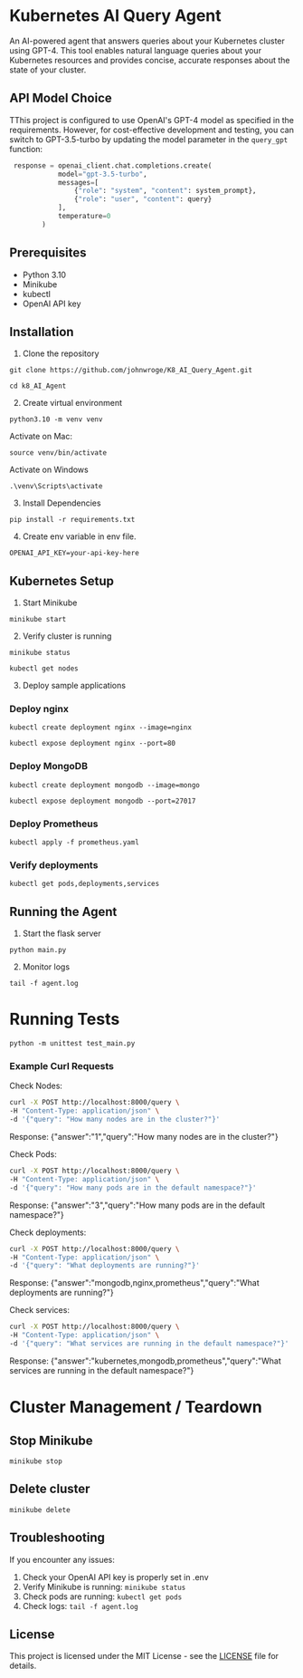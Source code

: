 
# Kubernetes AI Query Agent

An AI-powered agent that answers queries about your Kubernetes cluster using GPT-4. This tool enables natural language queries about your Kubernetes resources and provides concise, accurate responses about the state of your cluster.

## API Model Choice

TThis project is configured to use OpenAI's GPT-4 model as specified in the requirements. However, for cost-effective development and testing, you can switch to GPT-3.5-turbo by updating the model parameter in the `query_gpt` function:


```python
 response = openai_client.chat.completions.create(
            model="gpt-3.5-turbo", 
            messages=[
                {"role": "system", "content": system_prompt},
                {"role": "user", "content": query}
            ],
            temperature=0
        )
```


## Prerequisites
- Python 3.10
- Minikube
- kubectl
- OpenAI API key

## Installation

1. Clone the repository

`git clone https://github.com/johnwroge/K8_AI_Query_Agent.git`

`cd k8_AI_Agent`

2. Create virtual environment

`python3.10 -m venv venv`

Activate on Mac:

`source venv/bin/activate`

Activate on Windows

`.\venv\Scripts\activate`

3. Install Dependencies

`pip install -r requirements.txt`

4. Create env variable in env file. 

`OPENAI_API_KEY=your-api-key-here`


## Kubernetes Setup


1. Start Minikube

`minikube start`

2. Verify cluster is running

`minikube status`

`kubectl get nodes`

3. Deploy sample applications

### Deploy nginx

`kubectl create deployment nginx --image=nginx`

`kubectl expose deployment nginx --port=80`

### Deploy MongoDB

`kubectl create deployment mongodb --image=mongo`

`kubectl expose deployment mongodb --port=27017`

### Deploy Prometheus

`kubectl apply -f prometheus.yaml`

### Verify deployments

`kubectl get pods,deployments,services`


## Running the Agent


1. Start the flask server

`python main.py`

2. Monitor logs

`tail -f agent.log`

# Running Tests

`python -m unittest test_main.py`


### Example Curl Requests

Check Nodes:

```bash
curl -X POST http://localhost:8000/query \
-H "Content-Type: application/json" \
-d '{"query": "How many nodes are in the cluster?"}'
```

Response: {"answer":"1","query":"How many nodes are in the cluster?"}

Check Pods:

```bash
curl -X POST http://localhost:8000/query \
-H "Content-Type: application/json" \
-d '{"query": "How many pods are in the default namespace?"}'
```

Response: {"answer":"3","query":"How many pods are in the default namespace?"}

Check deployments:

```bash
curl -X POST http://localhost:8000/query \
-H "Content-Type: application/json" \
-d '{"query": "What deployments are running?"}'
```

Response: {"answer":"mongodb,nginx,prometheus","query":"What deployments are running?"}

Check services:
```bash
curl -X POST http://localhost:8000/query \
-H "Content-Type: application/json" \
-d '{"query": "What services are running in the default namespace?"}'
```
Response: {"answer":"kubernetes,mongodb,prometheus","query":"What services are running in the default namespace?"}


# Cluster Management / Teardown 

## Stop Minikube

`minikube stop`

## Delete cluster

`minikube delete`

## Troubleshooting

If you encounter any issues:

1. Check your OpenAI API key is properly set in .env
2. Verify Minikube is running: `minikube status`
3. Check pods are running: `kubectl get pods`
4. Check logs: `tail -f agent.log`

## License

This project is licensed under the MIT License - see the [LICENSE](LICENSE) file for details.


